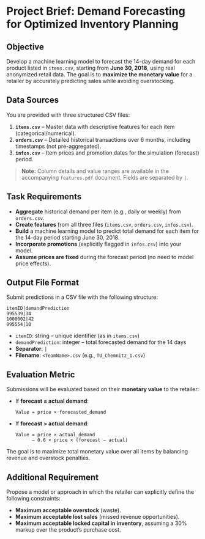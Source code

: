 # Project Brief: Demand Forecasting for Optimized Inventory Planning

## Objective

Develop a machine learning model to forecast the 14-day demand for each product listed in `items.csv`, starting from **June 30, 2018**, using real anonymized retail data. The goal is to **maximize the monetary value** for a retailer by accurately predicting sales while avoiding overstocking.

## Data Sources

You are provided with three structured CSV files:

1. **`items.csv`** – Master data with descriptive features for each item (categorical/numerical).  
2. **`orders.csv`** – Detailed historical transactions over 6 months, including timestamps (not pre-aggregated).  
3. **`infos.csv`** – Item prices and promotion dates for the simulation (forecast) period.

> **Note:** Column details and value ranges are available in the accompanying `features.pdf` document. Fields are separated by `|`.

## Task Requirements

- **Aggregate** historical demand per item (e.g., daily or weekly) from `orders.csv`.  
- **Create features** from all three files (`items.csv`, `orders.csv`, `infos.csv`).  
- **Build** a machine learning model to predict total demand for each item for the 14-day period starting June 30, 2018.  
- **Incorporate promotions** (explicitly flagged in `infos.csv`) into your model.  
- **Assume prices are fixed** during the forecast period (no need to model price effects).

## Output File Format

Submit predictions in a CSV file with the following structure:

```text
itemID|demandPrediction
995539|34
1000002|42
995554|10
````

* `itemID`: string – unique identifier (as in `items.csv`)
* `demandPrediction`: integer – total forecasted demand for the 14 days
* **Separator**: `|`
* **Filename**: `<TeamName>.csv` (e.g., `TU_Chemnitz_1.csv`)

## Evaluation Metric

Submissions will be evaluated based on their **monetary value** to the retailer:

* If **forecast ≤ actual demand**:

  ```
  Value = price × forecasted_demand
  ```
* If **forecast > actual demand**:

  ```
  Value = price × actual_demand 
        – 0.6 × price × (forecast – actual)
  ```

The goal is to maximize total monetary value over all items by balancing revenue and overstock penalties.

## Additional Requirement

Propose a model or approach in which the retailer can explicitly define the following constraints:

* **Maximum acceptable overstock** (waste).
* **Maximum acceptable lost sales** (missed revenue opportunities).
* **Maximum acceptable locked capital in inventory**, assuming a 30% markup over the product’s purchase cost.

